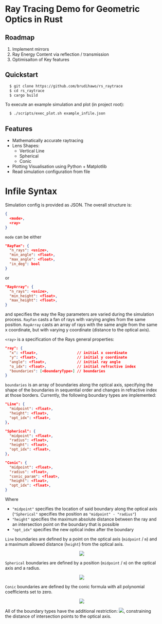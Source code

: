 # Ray Tracing Demo for Geometric Optics in Rust

## Roadmap
1. Implement mirrors
2. Ray Energy Content via reflection / transmission
3. Optimisaiton of Key features

## Quickstart
```bash
  $ git clone https://github.com/brudihawo/rs_raytrace
  $ cd rs_raytrace
  $ cargo build
```

To execute an example simulation and plot (in project root):
```bash
  $ ./scripts/exec_plot.sh example_infile.json
```

## Features
- Mathematically accurate raytracing
- Lens Shapes:
  - Vertical Line
  - Spherical
  - Conic
- Plotting Visualisation using Python + Matplotlib
- Read simulation configuration from file

# Infile Syntax
Simulation config is provided as JSON. The overall structure is:
```json
{
  <mode>,
  <ray>
}
```

`mode` can be either
```json
"RayFan": {
  "n_rays": <usize>,
  "min_angle": <float>,
  "max_angle": <float>,
  "in_deg": bool
}
```
or
```json
"RayArray": {
  "n_rays": <usize>,
  "min_height": <float>,
  "max_height": <float>,
}
```
and specifies the way the Ray parameters are varied during the simulation process.
`RayFan` casts a fan of rays with varying angles from the same position. `RayArray` casts
an array of rays with the same angle from the same x coordinate, but with varying y
coordinate (distance to the optical axis).

`<ray>` is a specification of the Rays general properties:
```json
"ray": {
  "x": <float>,                  // initial x coordinate
  "y": <float>,                  // initial y coordinate
  "angle": <float>,              // initial ray angle
  "o_idx": <float>,              // initial refractive index
  "boundaries": [<BoundaryType>] // boundaries
}
```
`boundaries` is an array of boundaries along the optical axis, specifying the shape of
the boundaries in sequential order and changes in refractive index at those borders.
Currently, the following boundary types are implemented:
```json
"Line": {
  "midpoint": <float>,
  "height": <float>,
  "opt_idx": <float>,
},

"Spherical": {
  "midpoint": <float>,
  "radius": <float>,
  "height": <float>,
  "opt_idx": <float>,
},

"Conic": {
  "midpoint": <float>,
  "radius": <float>,
  "conic_param": <float>,
  "height": <float>,
  "opt_idx": <float>,
}
```

Where
- `"midpoint"` specifies the location of said boundary along the optical axis
  (`"Spherical"` specifies the position as `"midpoint" - "radius"`)
- `"height"` specifies the maximum absolute distance between the ray and an intersection
  point on the boundary that is possible
- `"opt_idx"` specifies the new optical index after the boundary

`Line` boundaries are defined by a point on the optical axis (`midpoint` / `m`) and a
maximum allowed distance (`height`) from the optical axis.
<center>
  <img src="https://render.githubusercontent.com/render/math?math=\color{orange}{x = m}">
</center>

`Spherical` boundaries are defined by a position (`midpoint` / `m`) on the optical axis
and a radius.
<center>
  <img src="https://render.githubusercontent.com/render/math?math=\color{orange}{(x%20-%20m)^2%20%2B%20y^2 = R^2}">
</center>

`Conic` boundaries are defined by the conic formula with all polynomial coefficients
set to zero.
<center>
  <img src="https://render.githubusercontent.com/render/math?math=\color{orange}{z(r)%20=%20m%20%2B%20\frac{r^2}{R%20\left(1%20%2B%20\sqrt{1%20-%20(1%20%2B%20\kappa)%20\frac{r^2}{R^2}}\right)}}">
</center>

All of the boundary types have the additional restriction:
  <img src="https://render.githubusercontent.com/render/math?math=\color{orange}{y \leq \text{height}}">, constraining the distance of intersection points to the optical axis.
